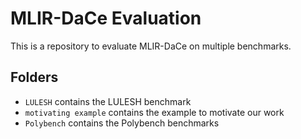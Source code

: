 # MLIR-DaCe Evaluation
This is a repository to evaluate MLIR-DaCe on multiple benchmarks.

## Folders
- `LULESH` contains the LULESH benchmark
- `motivating example` contains the example to motivate our work
- `Polybench` contains the Polybench benchmarks
